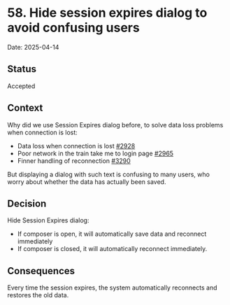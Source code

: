 # 58. Hide session expires dialog to avoid confusing users

Date: 2025-04-14

## Status

Accepted

## Context

Why did we use Session Expires dialog before, to solve data loss problems when connection is lost:

- Data loss when connection is lost [#2928](https://github.com/linagora/tmail-flutter/issues/2928)
- Poor network in the train take me to login page [#2965](https://github.com/linagora/tmail-flutter/issues/2965)
- Finner handling of reconnection  [#3290](https://github.com/linagora/tmail-flutter/issues/3290)

But displaying a dialog with such text is confusing to many users,
who worry about whether the data has actually been saved.

## Decision

Hide Session Expires dialog:
- If composer is open, it will automatically save data and reconnect immediately
- If composer is closed, it will automatically reconnect immediately.

## Consequences

Every time the session expires, the system automatically reconnects and restores the old data.